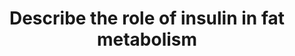 ---
title: "Describe the role of insulin in fat metabolism"
entityType: SAQ
exam: PEX
college: ANZCA
year: 2009
sitting: B
question: 11
passRate: 36
EC_expectedDomains:
- "The following were the main points expected for a pass: • description of insulin and its actions as an anabolic hormone, and consequences of activation of insulin receptors, - the effects of insulin on liver: increased uptake glucose; production of glycerol and free fatty acids; and decreased ketogenesis, - the effects of insulin on adipose tissue: glucose uptake; synthesis of fatty acids and glycerol and - the activation of lipoprotein lipase and inhibition of hormone sensitive lipase."
EC_extraCredit:
- "Bonus marks were given for: • a structured approach to insulin’s action in fat metabolism, -key enzymes involved in liver and adipose tissue, - lipoprotein transport in blood and breakdown and uptake by adipose tissue."
EC_errorsCommon:
- "Common mistakes included: • only focusing on one of the following: fat uptake from gut, fat synthesis in liver or adipose tissue, or the role of increased glucose uptake; - confusing anabolic and catabolic actions, - providing information about actions of other hormones, - providing information about diabetes and carbohydrate metabolism while neglecting to cover fat metabolism."
---
